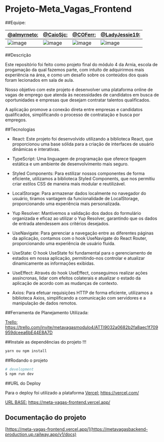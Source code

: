 # Projeto-Meta_Vagas_Frontend

##Equipe:

[@almyrneto:](https://github.com/almyrneto) | [@CaioSjc:](https://github.com/CaioSjc) | [@COFerr:](https://github.com/COFerr) | [@LadyJessie19:](https://github.com/LadyJessie19)
--- | --- | --- | ---
![image](https://github.com/LadyJessie19/meta_vagas_backend/assets/115433314/17ea390d-4d60-481b-9fcf-2af0eed32306) | ![image](https://github.com/LadyJessie19/meta_vagas_backend/assets/115433314/19e8eb12-ff88-4b12-a81c-0c96c834d229) | ![image](https://github.com/LadyJessie19/meta_vagas_backend/assets/115433314/91c19a99-f6d8-4acc-b81d-fd5ade593a93) | ![image](https://github.com/LadyJessie19/meta_vagas_backend/assets/115433314/c1675bcc-76bb-4378-a420-23afb278eca7)

##Descrição

Este repositório foi feito como projeto final do módulo 4 da Arnia, escola de progamação da qual fazemos parte, com intuito de adquirirmos mais experiência na área, e como um desafio sobre os conteúdos dos quais foram lecionados em sala de aula.

Nosso objetivo com este projeto é desenvolver uma plataforma online de vagas de emprego que atenda às necessidades de candidatos em busca de oportunidades e empresas que desejam contratar talentos qualificados.

A aplicação promove a conexão direta entre empresas e candidatos qualificados, simplificando o processo de contratação e busca por empregos.

##Tecnologias

- React: Este projeto foi desenvolvido utilizando a biblioteca React, que proporcionou uma base sólida para a criação de interfaces de usuário dinâmicas e interativas.

- TypeScript: Uma linguagem de programação que oferece tipagem estática e um ambiente de desenvolvimento mais seguro.

- Styled Components: Para estilizar nossos componentes de forma eficiente, utilizamos a biblioteca Styled Components, que nos permitiu criar estilos CSS de maneira mais modular e reutilizável.

- LocalStorage: Para armazenar dados localmente no navegador do usuário, tiramos vantagem da funcionalidade de LocalStorage, proporcionando uma experiência mais personalizada.

- Yup Resolver: Mantivemos a validação dos dados do formulário organizada e eficaz ao utilizar o Yup Resolver, garantindo que os dados de entrada atendessem aos critérios desejados.

- UseNavigate: Para gerenciar a navegação entre as diferentes páginas da aplicação, contamos com o hook UseNavigate do React Router, proporcionando uma experiência de usuário fluida.

- UseState: O hook UseState foi fundamental para o gerenciamento de estados em nossa aplicação, permitindo-nos controlar e atualizar dinamicamente as informações exibidas.

- UseEffect: Através do hook UseEffect, conseguimos realizar ações assíncronas, lidar com efeitos colaterais e atualizar o estado da aplicação de acordo com as mudanças de contexto.

- Axios: Para efetuar requisições HTTP de forma eficiente, utilizamos a biblioteca Axios, simplificando a comunicação com servidores e a manipulação de dados remotos.

##Ferramenta de Planejamento Utilizada:

[Trello:](https://trello.com/invite/metavagasmodulo4/ATTI9032a0682b2fa8aec1f709959dceea6bE44E8A7D) https://trello.com/invite/metavagasmodulo4/ATTI9032a0682b2fa8aec1f709959dceea6bE44E8A7D


##Instale as dependências do projeto !!!

```bash
yarn ou npm install
```

##Rodando o projeto

```bash
# development
$ npm run dev
```

##URL do Deploy

Para o deploy foi utilizado a plataforma [Vercel:](https://vercel.com/) https://vercel.com/

[URL BASE:](https://meta-vagas-frontend.vercel.app/) https://meta-vagas-frontend.vercel.app/

## Documentação do projeto

[https://meta-vagas-frontend.vercel.app/](https://metavagasbackend-production.up.railway.app/v1/docs)
